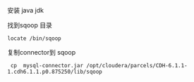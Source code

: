 安装 java jdk





找到sqoop 目录

```shell
locate /bin/sqoop  
```



复制connector到 sqoop

```
 cp  mysql-connector.jar /opt/cloudera/parcels/CDH-6.1.1-1.cdh6.1.1.p0.875250/lib/sqoop


```



 

 

 
